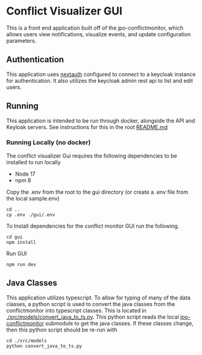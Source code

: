 # Conflict Visualizer GUI

This is a front end application built off of the jpo-conflictmonitor, which allows users view notifications, visualize events, and update configuration parameters.

## Authentication

This application uses [nextauth](https://next-auth.js.org/) configured to connect to a keycloak instance for authentication. It also utilizes the keycloak admin rest api to list and edit users.

## Running

This application is intended to be run through docker, alongside the API and Keyloak servers. See instructions for this in the root [README.md](../README.md)

### Running Locally (no docker)

The conflict visualizer Gui requires the following dependencies to be installed to run locally

- Node 17
- npm 8

Copy the .env from the root to the gui directory (or create a .env file from the local sample.env)

```
cd ..
cp .env ./gui/.env
```

To Install dependencies for the conflict monitor GUI run the following.

```
cd gui
npm install
```

Run GUI

```
npm run dev
```

## Java Classes

This application utilizes typescript. To allow for typing of many of the data classes, a python script is used to convert the java classes from the conflictmonitor into typescript classes. This is located in [./src/models/convert_java_to_ts.py](./src/models/convert_java_to_ts.py). This python script reads the local [jpo-conflictmonitor](../api/jpo-conflictmonitor) submodule to get the java classes. If these classes change, then this python script should be re-run with

```
cd ./src/models
python convert_java_to_ts.py
```
